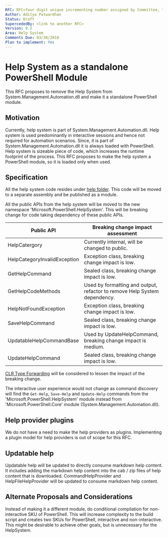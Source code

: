 ```yaml
---
RFC: RFC<four digit unique incrementing number assigned by Committee, this shall be left blank by the author>
Author: Aditya Patwardhan
Status: Draft
SupercededBy: <link to another RFC>
Version: 0.2
Area: Help System
Comments Due: 03/30/2018
Plan to implement: Yes
---
```


# Help System as a standalone PowerShell Module  

This RFC proposes to remove the Help System from System.Management.Automation.dll and make it a standalone PowerShell module.

## Motivation

Currently, help system is part of System.Management.Automation.dll.
Help system is used predominantly in interactive sessions and hence not required for automation scenarios.
Since, it is part of System.Management.Automation.dll it is always loaded with PowerShell.
Help system is sizeable piece of code, which increases the runtime footprint of the process.
This RFC proposes to make the help system a PowerShell module, so it is loaded only when used.

## Specification

All the help system code resides under [help folder](https://github.com/PowerShell/PowerShell/tree/master/src/System.Management.Automation/help).
This code will be moved to a separate assembly and be published as a module.

All the public APIs from the help system will be moved to the new namespace 'Microsoft.PowerShell.HelpSystem'.
This will be breaking change for code taking dependency of these public APIs.

| Public API | Breaking change impact assessment
| ------------ | --------
| HelpCatergory | Currently internal, will be changed to public.
| HelpCategoryInvalidException | Exception class, breaking change impact is low.
| GetHelpCommand | Sealed class, breaking change impact is low.
| GetHelpCodeMethods | Used by formatting and output, refactor to remove Help System dependency.
| HelpNotFoundException | Exception class, breaking change impact is low.
| SaveHelpCommand | Sealed class, breaking change impact is low.
| UpdatableHelpCommandBase | Used by UpdateHelpCommand, breaking change impact is medium.
| UpdateHelpCommand | Sealed class, breaking change impact is low.

[CLR Type Forwarding](https://docs.microsoft.com/en-us/dotnet/framework/app-domains/type-forwarding-in-the-common-language-runtime) will be considered to lessen the impact of the breaking change.

The interactive user experience would not change as command discovery will find the ```Get-Help```, ```Save-Help``` and ```Update-Help``` commands from the 'Microsoft.PowerShell.HelpSystem' module instead from 'Microsoft.PowerShell.Core' module (System.Management.Automation.dll).

## Help provider plugins

We do not have a need to make the help providers as plugins.
Implementing a plugin model for help providers is out of scope for this RFC.

## Updatable help

Updatable help will be updated to directly consume markdown help content.
It includes adding the markdown help content into the cab / zip files of help content that is downloaded.
CommandHelpProvider and HelpFileHelpProvider will be updated to consume markdown help content.

## Alternate Proposals and Considerations

Instead of making it a different module, do conditional compilation for non-interactive SKU of PowerShell.
This will increase complexity to the build script and creates two SKUs for PowerShell, interactive and non-interactive.
This might be desirable to achieve other goals, but is unnecessary for the HelpSystem.